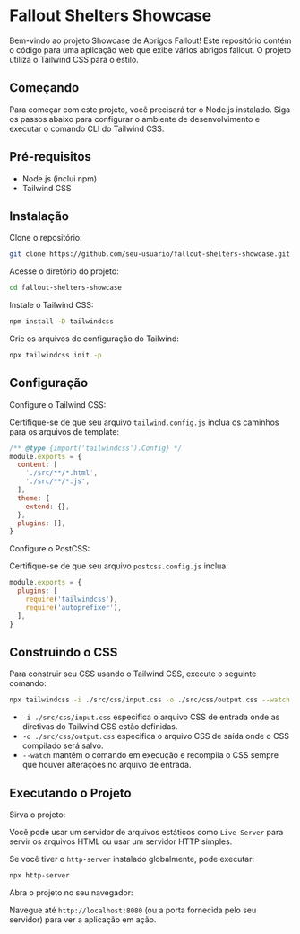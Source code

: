 # Fallout Shelters Showcase

Bem-vindo ao projeto Showcase de Abrigos Fallout! Este repositório contém o código para uma aplicação web que exibe vários abrigos fallout. O projeto utiliza o Tailwind CSS para o estilo.

## Começando

Para começar com este projeto, você precisará ter o Node.js instalado. Siga os passos abaixo para configurar o ambiente de desenvolvimento e executar o comando CLI do Tailwind CSS.

## Pré-requisitos

- Node.js (inclui npm)
- Tailwind CSS

## Instalação

Clone o repositório:

```bash
git clone https://github.com/seu-usuario/fallout-shelters-showcase.git
```

Acesse o diretório do projeto:

```bash
cd fallout-shelters-showcase
```

Instale o Tailwind CSS:

```bash
npm install -D tailwindcss
```

Crie os arquivos de configuração do Tailwind:

```bash
npx tailwindcss init -p
```

## Configuração

Configure o Tailwind CSS:

Certifique-se de que seu arquivo `tailwind.config.js` inclua os caminhos para os arquivos de template:

```js
/** @type {import('tailwindcss').Config} */
module.exports = {
  content: [
    './src/**/*.html',
    './src/**/*.js',
  ],
  theme: {
    extend: {},
  },
  plugins: [],
}
```

Configure o PostCSS:

Certifique-se de que seu arquivo `postcss.config.js` inclua:

```js
module.exports = {
  plugins: [
    require('tailwindcss'),
    require('autoprefixer'),
  ],
}
```

## Construindo o CSS

Para construir seu CSS usando o Tailwind CSS, execute o seguinte comando:

```bash
npx tailwindcss -i ./src/css/input.css -o ./src/css/output.css --watch
```

- `-i ./src/css/input.css` especifica o arquivo CSS de entrada onde as diretivas do Tailwind CSS estão definidas.
- `-o ./src/css/output.css` especifica o arquivo CSS de saída onde o CSS compilado será salvo.
- `--watch` mantém o comando em execução e recompila o CSS sempre que houver alterações no arquivo de entrada.

## Executando o Projeto

Sirva o projeto:

Você pode usar um servidor de arquivos estáticos como  `Live Server` para servir os arquivos HTML ou usar um servidor HTTP simples.

Se você tiver o `http-server` instalado globalmente, pode executar:

```bash
npx http-server
```

Abra o projeto no seu navegador:

Navegue até `http://localhost:8080` (ou a porta fornecida pelo seu servidor) para ver a aplicação em ação.
